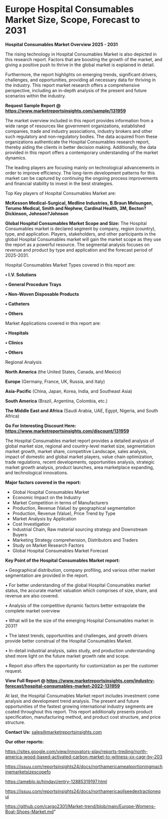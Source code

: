 # Europe Hospital Consumables Market Size, Scope, Forecast to 2031

<Strong> Hospital Consumables Market Overview 2025 - 2031</strong>

The rising technology in Hospital Consumables Market is also depicted in this research report. Factors that are boosting the growth of the market, and giving a positive push to thrive in the global market is explained in detail.

Furthermore, the report highlights on emerging trends, significant drivers, challenges, and opportunities, providing all necessary data for thriving in the industry. This report market research offers a comprehensive perspective, including an in-depth analysis of the present and future scenarios within the industry.

<strong>Request Sample Report @ <a href=https://www.marketreportsinsights.com/sample/131959>https://www.marketreportsinsights.com/sample/131959</a></strong>

The market overview included in this report provides information from a wide range of resources like government organizations, established companies, trade and industry associations, industry brokers and other such regulatory and non-regulatory bodies. The data acquired from these organizations authenticate the Hospital Consumables research report, thereby aiding the clients in better decision making. Additionally, the data provided in this report offers a contemporary understanding of the market dynamics.

The leading players are focusing mainly on technological advancements in order to improve efficiency. The long-term development patterns for this market can be captured by continuing the ongoing process improvements and financial stability to invest in the best strategies.

Top Key players of Hospital Consumables Market are:

<strong>McKesson Medical-Surgical, Medline Industries, B.Braun Melsungen, Terumo Medical, Smith and Nephew, Cardinal Health, 3M, Becton?Dickinson, Johnson?Johnson</strong>

<strong><b>Global Hospital Consumables Market Scope and Size:</b></strong>
The Hospital Consumables market is declared segment by company, region (country), type, and application. Players, stakeholders, and other participants in the global Hospital Consumables market will gain the market scope as they use the report as a powerful resource. The segmental analysis focuses on revenue and product by type and application and the forecast period of 2025-2031.

Hospital Consumables Market Types covered in this report are:

<strong>• I.V. Solutions

• General Procedure Trays

• Non-Woven Disposable Products

• Catheters

• Others</strong>

Market Applications covered in this report are:

<strong>• Hospitals

• Clinics

• Others</strong> 

Regional Analysis

<strong>North America</strong> (the United States, Canada, and Mexico)

<strong>Europe</strong> (Germany, France, UK, Russia, and Italy)

<strong>Asia-Pacific</strong> (China, Japan, Korea, India, and Southeast Asia)

<strong>South America</strong> (Brazil, Argentina, Colombia, etc.)

<strong>The Middle East and Africa</strong> (Saudi Arabia, UAE, Egypt, Nigeria, and South Africa)

<strong>Go For Interesting Discount Here: <a href=https://www.marketreportsinsights.com/discount/131959>https://www.marketreportsinsights.com/discount/131959</a></strong>

The Hospital Consumables market report provides a detailed analysis of global market size, regional and country-level market size, segmentation market growth, market share, competitive Landscape, sales analysis, impact of domestic and global market players, value chain optimization, trade regulations, recent developments, opportunities analysis, strategic market growth analysis, product launches, area marketplace expanding, and technological innovations.

<strong><b>Major factors covered in the report:</b></strong>
<ul>
  <li>Global Hospital Consumables Market </li>
  <li>Economic Impact on the Industry</li>
  <li>Market Competition in terms of Manufacturers</li>
  <li>Production, Revenue (Value) by geographical segmentation</li>
  <li>Production, Revenue (Value), Price Trend by Type</li>
  <li>Market Analysis by Application</li>
  <li>Cost Investigation</li>
  <li>Industrial Chain, Raw material sourcing strategy and Downstream Buyers</li>
  <li>Marketing Strategy comprehension, Distributors and Traders</li>
  <li>Study on Market Research Factors</li>
  <li>Global Hospital Consumables Market Forecast</li>
</ul>

<strong><b>Key Point of the Hospital Consumables Market report:</b></strong>

• Geographical distribution, company profiling, and various other market segmentation are provided in the report.

• For better understanding of the global Hospital Consumables market status, the accurate market valuation which comprises of size, share, and revenue are also covered.

• Analysis of the competitive dynamic factors better extrapolate the complete market overview

• What will be the size of the emerging Hospital Consumables market in 2031?

• The latest trends, opportunities and challenges, and growth drivers provide better construal of the Hospital Consumables Market.

• In-detail industrial analysis, sales study, and production understanding shed more light on the future market growth rate and scope.

• Report also offers the opportunity for customization as per the customer request.

<strong><b>View Full Report @ <a href=https://www.marketreportsinsights.com/industry-forecast/hospital-consumables-market-2022-131959>https://www.marketreportsinsights.com/industry-forecast/hospital-consumables-market-2022-131959</a></b></strong>


At last, the Hospital Consumables Market report includes investment come analysis and development trend analysis. The present and future opportunities of the fastest growing international industry segments are coated throughout this report. This report additionally presents product specification, manufacturing method, and product cost structure, and price structure.

<strong>Contact Us:</strong>
sales@marketreportsinsights.com

<strong>Our other reports:</strong>

<a href=https://sites.google.com/view/innovators-play/reports-treding/north-america-wood-based-activated-carbon-market-to-witness-xx-cagr-by-203>https://sites.google.com/view/innovators-play/reports-treding/north-america-wood-based-activated-carbon-market-to-witness-xx-cagr-by-203</a>

<a href=https://issuu.com/reportsinsights24/docs/northamericameatportioningmachinemarketsizescopefo>https://issuu.com/reportsinsights24/docs/northamericameatportioningmachinemarketsizescopefo</a>

<a href=https://ameblo.jp/hindavi/entry-12885319197.html>https://ameblo.jp/hindavi/entry-12885319197.html</a>

<a href=https://issuu.com/reportsinsights24/docs/northamericaoilseedextractionequi>https://issuu.com/reportsinsights24/docs/northamericaoilseedextractionequi</a>

<a href=https://github.com/cargo2301/Market-trend/blob/main/Europe-Womens-Boat-Shoes-Market.md>https://github.com/cargo2301/Market-trend/blob/main/Europe-Womens-Boat-Shoes-Market.md</a>"
